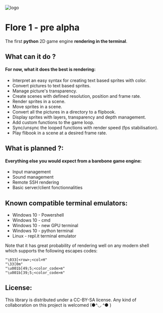 ![logo](https://imgur.com/YkSRs3R.png)
# Flore 1 - pre alpha
The first **python** 2D game engine **rendering in the terminal**.

## What can it do ?
#### For now, what it does the best is rendering:
 -   Interpret an easy syntax for creating text based sprites with color.
 -   Convert pictures to text based sprites.
 -   Manage picture's transparency.
 -   Create scenes with defined resolution, position and frame rate.
 -   Render sprites in a scene.
 -   Move sprites in a scene.
 -   Convert all the pictures in a directory to a flipbook.
 -   Display sprites with layers, transparency and depth management.
 -   Add custom functions to the game loop.
 -   Sync/unsync the looped functions with render speed (fps stabilisation).
 -  Play flibook in a scene at a desired frame rate. 

## What is planned ?:
#### Everything else you would expect from a barebone game engine:
 - Input management
 - Sound management
 - Remote SSH rendering
 - Basic server/client fonctionnalities


## Known compatible terminal emulators:
 - Windows 10 - Powershell
 - Windows 10 - cmd
 - Windows 10 - new GPU terminal
 - Windows 10 - python terminal
 - Linux - repl.it terminal emulator
 
 Note that it has great probability of rendering well on any modern shell which supports the following escapes codes:
 

    "\033[<row>;<col>H"
    "\33[0m"
    "\u001b[49;5;<color_code>m"
    "\u001b[39;5;<color_code>m"
  
## License:
This library is distributed under a CC-BY-SA license.
Any kind of collaboration on this project is welcomed  (●^◡ ^● )

